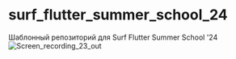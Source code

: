 # surf_flutter_summer_school_24

Шаблонный репозиторий для Surf Flutter Summer School '24
![Screen_recording_23_out](https://github.com/user-attachments/assets/6bc43b27-f071-4b3a-87c3-4e48314148d9)
